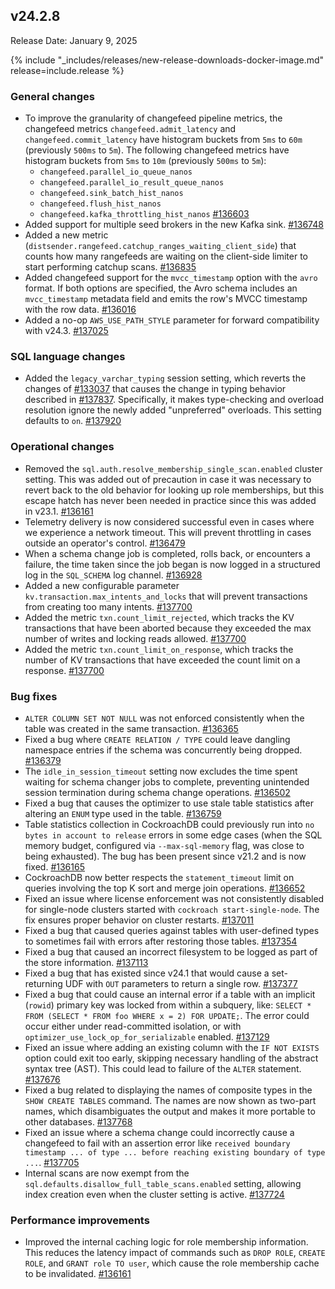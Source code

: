 ## v24.2.8

Release Date: January 9, 2025

{% include "_includes/releases/new-release-downloads-docker-image.md" release=include.release %}

<h3 id="v24-2-8-general-changes">General changes</h3>

- To improve the granularity of changefeed pipeline metrics, the changefeed metrics `changefeed.admit_latency` and `changefeed.commit_latency` have histogram buckets from `5ms` to `60m` (previously `500ms` to `5m`). The following changefeed metrics have histogram buckets from `5ms` to `10m` (previously `500ms` to `5m`): 
    - `changefeed.parallel_io_queue_nanos`
    - `changefeed.parallel_io_result_queue_nanos`
    - `changefeed.sink_batch_hist_nanos`
    - `changefeed.flush_hist_nanos`
    - `changefeed.kafka_throttling_hist_nanos` [#136603][#136603]
- Added support for multiple seed brokers in the new Kafka sink. [#136748][#136748]
- Added a new metric (`distsender.rangefeed.catchup_ranges_waiting_client_side`) that counts how many rangefeeds are waiting on the client-side limiter to start performing catchup scans. [#136835][#136835]
- Added changefeed support for the `mvcc_timestamp` option with the `avro` format. If both options are specified, the Avro schema includes an `mvcc_timestamp` metadata field and emits the row's MVCC timestamp with the row data. [#136016][#136016]
- Added a no-op `AWS_USE_PATH_STYLE` parameter for forward compatibility with v24.3. [#137025][#137025]

<h3 id="v24-2-8-sql-language-changes">SQL language changes</h3>

- Added the `legacy_varchar_typing` session setting, which reverts the changes of [#133037](https://github.com/cockroachdb/cockroach/pull/133037) that causes the change in typing behavior described in [#137837](https://github.com/cockroachdb/cockroach/pull/137837). Specifically, it makes type-checking and overload resolution ignore the newly added "unpreferred" overloads. This setting defaults to `on`. [#137920][#137920]

<h3 id="v24-2-8-operational-changes">Operational changes</h3>

- Removed the `sql.auth.resolve_membership_single_scan.enabled` cluster setting. This was added out of precaution in case it was necessary to revert back to the old behavior for looking up role memberships, but this escape hatch has never been needed in practice since this was added in v23.1. [#136161][#136161]
- Telemetry delivery is now considered successful even in cases where we experience a network timeout. This will prevent throttling in cases outside an operator's control. [#136479][#136479]
- When a schema change job is completed, rolls back, or encounters a failure, the time taken since the job began is now logged in a structured log in the `SQL_SCHEMA` log channel. [#136928][#136928]
- Added a new configurable parameter `kv.transaction.max_intents_and_locks` that will prevent transactions from creating too many intents. [#137700][#137700]
- Added the metric `txn.count_limit_rejected`, which tracks the KV transactions that have been aborted because they exceeded the max number of writes and locking reads allowed. [#137700][#137700]
- Added the metric `txn.count_limit_on_response`, which tracks the number of KV transactions that have exceeded the count limit on a response. [#137700][#137700]

<h3 id="v24-2-8-bug-fixes">Bug fixes</h3>

- `ALTER COLUMN SET NOT NULL` was not enforced consistently when the table was created in the same transaction. [#136365][#136365]
- Fixed a bug where `CREATE RELATION / TYPE` could leave dangling namespace entries if the schema was concurrently being dropped. [#136379][#136379]
- The `idle_in_session_timeout` setting now excludes the time spent waiting for schema changer jobs to complete, preventing unintended session termination during schema change operations. [#136502][#136502]
- Fixed a bug that causes the optimizer to use stale table statistics after altering an `ENUM` type used in the table. [#136759][#136759]
- Table statistics collection in CockroachDB could previously run into `no bytes in account to release` errors in some edge cases (when the SQL memory budget, configured via `--max-sql-memory` flag, was close to being exhausted). The bug has been present since v21.2 and is now fixed. [#136165][#136165]
- CockroachDB now better respects the `statement_timeout` limit on queries involving the top K sort and merge join operations. [#136652][#136652]
- Fixed an issue where license enforcement was not consistently disabled for single-node clusters started with `cockroach start-single-node`. The fix ensures proper behavior on cluster restarts. [#137011][#137011]
- Fixed a bug that caused queries against tables with user-defined types to sometimes fail with errors after restoring those tables. [#137354][#137354]
- Fixed a bug that caused an incorrect filesystem to be logged as part of the store information. [#137113][#137113]
- Fixed a bug that has existed since v24.1 that would cause a set-returning UDF with `OUT` parameters to return a single row. [#137377][#137377]
- Fixed a bug that could cause an internal error if a table with an implicit (`rowid`) primary key was locked from within a subquery, like: `SELECT * FROM (SELECT * FROM foo WHERE x = 2) FOR UPDATE;`. The error could occur either under read-committed isolation, or with `optimizer_use_lock_op_for_serializable` enabled. [#137129][#137129]
- Fixed an issue where adding an existing column with the `IF NOT EXISTS` option could exit too early, skipping necessary handling of the abstract syntax tree (AST). This could lead to failure of the `ALTER` statement. [#137676][#137676]
- Fixed a bug related to displaying the names of composite types in the `SHOW CREATE TABLES` command. The names are now shown as two-part names, which disambiguates the output and makes it more portable to other databases. [#137768][#137768]
- Fixed an issue where a schema change could incorrectly cause a changefeed to fail with an assertion error like `received boundary timestamp ... of type ... before reaching existing boundary of type ...`. [#137705][#137705]
- Internal scans are now exempt from the `sql.defaults.disallow_full_table_scans.enabled` setting, allowing index creation even when the cluster setting is active. [#137724][#137724]

<h3 id="v24-2-8-performance-improvements">Performance improvements</h3>

- Improved the internal caching logic for role membership information. This reduces the latency impact of commands such as `DROP ROLE`, `CREATE ROLE`, and `GRANT role TO user`, which cause the role membership cache to be invalidated. [#136161][#136161]


[#136016]: https://github.com/cockroachdb/cockroach/pull/136016
[#136161]: https://github.com/cockroachdb/cockroach/pull/136161
[#136165]: https://github.com/cockroachdb/cockroach/pull/136165
[#136365]: https://github.com/cockroachdb/cockroach/pull/136365
[#136379]: https://github.com/cockroachdb/cockroach/pull/136379
[#136471]: https://github.com/cockroachdb/cockroach/pull/136471
[#136479]: https://github.com/cockroachdb/cockroach/pull/136479
[#136502]: https://github.com/cockroachdb/cockroach/pull/136502
[#136603]: https://github.com/cockroachdb/cockroach/pull/136603
[#136652]: https://github.com/cockroachdb/cockroach/pull/136652
[#136681]: https://github.com/cockroachdb/cockroach/pull/136681
[#136748]: https://github.com/cockroachdb/cockroach/pull/136748
[#136759]: https://github.com/cockroachdb/cockroach/pull/136759
[#136835]: https://github.com/cockroachdb/cockroach/pull/136835
[#136928]: https://github.com/cockroachdb/cockroach/pull/136928
[#137011]: https://github.com/cockroachdb/cockroach/pull/137011
[#137025]: https://github.com/cockroachdb/cockroach/pull/137025
[#137113]: https://github.com/cockroachdb/cockroach/pull/137113
[#137116]: https://github.com/cockroachdb/cockroach/pull/137116
[#137129]: https://github.com/cockroachdb/cockroach/pull/137129
[#137354]: https://github.com/cockroachdb/cockroach/pull/137354
[#137377]: https://github.com/cockroachdb/cockroach/pull/137377
[#137461]: https://github.com/cockroachdb/cockroach/pull/137461
[#137676]: https://github.com/cockroachdb/cockroach/pull/137676
[#137700]: https://github.com/cockroachdb/cockroach/pull/137700
[#137705]: https://github.com/cockroachdb/cockroach/pull/137705
[#137724]: https://github.com/cockroachdb/cockroach/pull/137724
[#137768]: https://github.com/cockroachdb/cockroach/pull/137768
[#137920]: https://github.com/cockroachdb/cockroach/pull/137920
